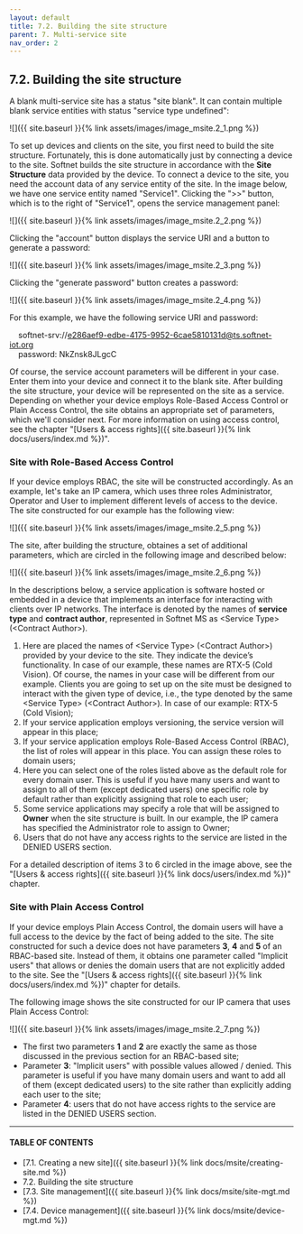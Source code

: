 ```yaml
---
layout: default
title: 7.2. Building the site structure
parent: 7. Multi-service site
nav_order: 2
---
```


## 7.2. Building the site structure

A blank multi-service site has a status "<span class="text-red">site blank</span>". It can contain multiple blank service entities with status "<span class="text-red">service type undefined</span>":

![]({{ site.baseurl }}{% link assets/images/image_msite.2_1.png %})

To set up devices and clients on the site, you first need to build the site structure. Fortunately, this is done automatically just by connecting a device to the site. Softnet builds the site structure in accordance with the **Site Structure** data provided by the device. To connect a device to the site, you need the account data of any service entity of the site. In the image below, we have one service entity named "Service1". Clicking the "&gt;&gt;" button, which is to the right of "Service1", opens the service management panel:

![]({{ site.baseurl }}{% link assets/images/image_msite.2_2.png %})

Clicking the "<span class="text-cyan">account</span>" button displays the service URI and a button to generate a password:

![]({{ site.baseurl }}{% link assets/images/image_msite.2_3.png %})

Clicking the "<span class="text-green">generate password</span>" button creates a password:

![]({{ site.baseurl }}{% link assets/images/image_msite.2_4.png %})

For this example, we have the following service URI and password:  

&nbsp;&nbsp;&nbsp;&nbsp;softnet-srv://e286aef9-edbe-4175-9952-6cae5810131d@ts.softnet-iot.org  
&nbsp;&nbsp;&nbsp;&nbsp;<span class="text-orange">password:</span> NkZnsk8JLgcC  

Of course, the service account parameters will be different in your case. Enter them into your device and connect it to the blank site. After building the site structure, your device will be represented on the site as a service. Depending on whether your device employs Role-Based Access Control or Plain Access Control, the site obtains an appropriate set of parameters, which we'll consider next. For more information on using access control, see the chapter "[Users & access rights]({{ site.baseurl }}{% link docs/users/index.md %})".

### Site with Role-Based Access Control

If your device employs RBAC, the site will be constructed accordingly. As an example, let's take an IP camera, which uses three roles <span class="text-role">Administrator</span>, <span class="text-role">Operator</span> and <span class="text-role">User</span> to implement different levels of access to the device. The site constructed for our example has the following view:

![]({{ site.baseurl }}{% link assets/images/image_msite.2_5.png %})

The site, after building the structure, obtaines a set of additional parameters, which are circled in the following image and described below:  

![]({{ site.baseurl }}{% link assets/images/image_msite.2_6.png %})

In the descriptions below, a service application is software hosted or embedded in a device that implements an interface for interacting with clients over IP networks. The interface is denoted by the names of **service type** and **contract author**, represented in Softnet MS as &lt;<span class="text-st">Service Type</span>&gt; (&lt;<span class="text-st">Contract Author</span>&gt;).  

1.	Here are placed the names of &lt;<span class="text-st">Service Type</span>&gt; (&lt;<span class="text-st">Contract Author</span>&gt;) provided by your device to the site. They indicate the device’s functionality. In case of our example, these names are <span class="text-st">RTX-5</span> (<span class="text-st">Cold Vision</span>). Of course, the names in your case will be different from our example. Clients you are going to set up on the site must be designed to interact with the given type of device, i.e., the type denoted by the same &lt;<span class="text-st">Service Type</span>&gt; (&lt;<span class="text-st">Contract Author</span>&gt;). In case of our example: <span class="text-st">RTX-5</span> (<span class="text-st">Cold Vision</span>);  
2.	If your service application employs versioning, the service version will appear in this place;  
3.	If your service application employs Role-Based Access Control (RBAC), the list of roles will appear in this place. You can assign these roles to domain users;  
4.	Here you can select one of the roles listed above as the default role for every domain user. This is useful if you have many users and want to assign to all of them (except dedicated users) one specific role by default rather than explicitly assigning that role to each user;
5.  Some service applications may specify a role that will be assigned to **Owner** when the site structure is built. In our example, the IP camera has specified the <span class="text-role">Administrator</span> role to assign to Owner;  
6.	Users that do not have any access rights to the service are listed in the <span class="text-red">DENIED USERS</span> section.  

For a detailed description of items 3 to 6 circled in the image above, see the "[Users & access rights]({{ site.baseurl }}{% link docs/users/index.md %})" chapter.  

### Site with Plain Access Control

If your device employs Plain Access Control, the domain users will have a full access to the device by the fact of being added to the site. The site constructed for such a device does not have parameters **3**, **4** and **5** of an RBAC-based site. Instead of them, it obtains one parameter called "Implicit users" that allows or denies the domain users that are not explicitly added to the site. See the "[Users & access rights]({{ site.baseurl }}{% link docs/users/index.md %})" chapter for details.  

The following image shows the site constructed for our IP camera that uses Plain Access Control:

![]({{ site.baseurl }}{% link assets/images/image_msite.2_7.png %})

*  The first two parameters **1** and **2** are exactly the same as those discussed in the previous section for an RBAC-based site;
*  Parameter **3**: "Implicit users" with possible values <span class="text-green">allowed</span> / <span class="text-red">denied</span>. This parameter is useful if you have many domain users and want to add all of them (except dedicated users) to the site rather than explicitly adding each user to the site;
*  Parameter **4**: users that do not have access rights to the service are listed in the <span class="text-red">DENIED USERS</span> section.  

---
#### TABLE OF CONTENTS
* [7.1. Creating a new site]({{ site.baseurl }}{% link docs/msite/creating-site.md %})
* 7.2. Building the site structure
* [7.3. Site management]({{ site.baseurl }}{% link docs/msite/site-mgt.md %})
* [7.4. Device management]({{ site.baseurl }}{% link docs/msite/device-mgt.md %})
